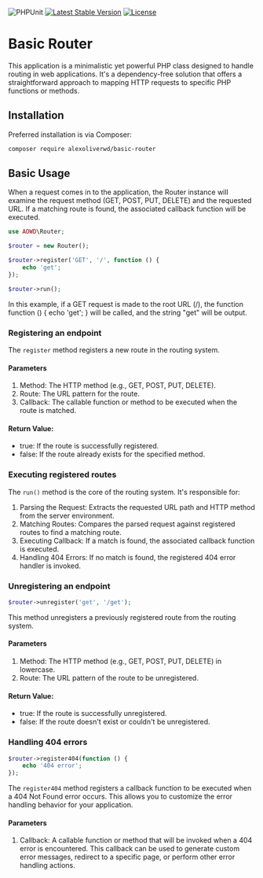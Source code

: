 ![PHPUnit](https://github.com/aoliverwd/basic-router/actions/workflows/ci.yml/badge.svg) [![Latest Stable Version](https://poser.pugx.org/alexoliverwd/basic-router/v)](//packagist.org/packages/alexoliverwd/basic-router) [![License](https://poser.pugx.org/alexoliverwd/basic-router/license)](//packagist.org/packages/alexoliverwd/basic-router)

# Basic Router

This application is a minimalistic yet powerful PHP class designed to handle routing in web applications. It's a dependency-free solution that offers a straightforward approach to mapping HTTP requests to specific PHP functions or methods.

## Installation

Preferred installation is via Composer:

```bash
composer require alexoliverwd/basic-router
```

## Basic Usage

When a request comes in to the application, the Router instance will examine the request method (GET, POST, PUT, DELETE) and the requested URL. If a matching route is found, the associated callback function will be executed.

```php
use AOWD\Router;

$router = new Router();

$router->register('GET', '/', function () {
    echo 'get';
});

$router->run();
```

In this example, if a GET request is made to the root URL (/), the function function () { echo 'get'; } will be called, and the string "get" will be output.

### Registering an endpoint

The ```register``` method registers a new route in the routing system.

#### Parameters

1. Method: The HTTP method (e.g., GET, POST, PUT, DELETE).
2. Route: The URL pattern for the route.
3. Callback: The callable function or method to be executed when the route is matched.

#### Return Value:

* true: If the route is successfully registered.
* false: If the route already exists for the specified method.


### Executing registered routes

The ```run()``` method is the core of the routing system. It's responsible for:

1. Parsing the Request: Extracts the requested URL path and HTTP method from the server environment.
2. Matching Routes: Compares the parsed request against registered routes to find a matching route.
3. Executing Callback: If a match is found, the associated callback function is executed.
4. Handling 404 Errors: If no match is found, the registered 404 error handler is invoked.


### Unregistering an endpoint

```php
$router->unregister('get', '/get');
```

This method unregisters a previously registered route from the routing system.

#### Parameters

1. Method: The HTTP method (e.g., GET, POST, PUT, DELETE) in lowercase.
2. Route: The URL pattern of the route to be unregistered.

#### Return Value:

* true: If the route is successfully unregistered.
* false: If the route doesn't exist or couldn't be unregistered.


### Handling 404 errors

```php
$router->register404(function () {
    echo '404 error';
});
```

The ```register404``` method registers a callback function to be executed when a 404 Not Found error occurs. This allows you to customize the error handling behavior for your application.

#### Parameters

1. Callback: A callable function or method that will be invoked when a 404 error is encountered. This callback can be used to generate custom error messages, redirect to a specific page, or perform other error handling actions.